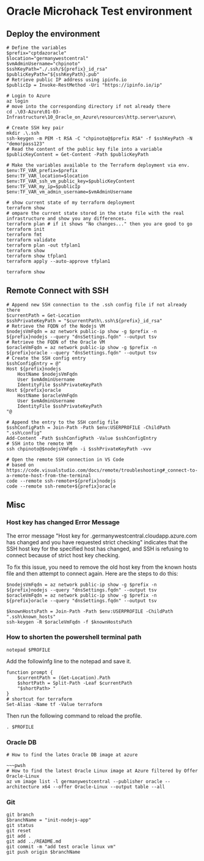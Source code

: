 # Oracle Microhack Test environment

## Deploy the environment

~~~pwsh
# Define the variables
$prefix="cptdazoracle"
$location="germanywestcentral"
$vmAdminUsername="chpinoto"
$sshKeyPath="./.ssh/${prefix}_id_rsa"
$publicKeyPath="${sshKeyPath}.pub"
# Retrieve public IP address using ipinfo.io
$publicIp = Invoke-RestMethod -Uri "https://ipinfo.io/ip"

# Login to Azure
az login
# move into the corresponding directory if not already there
cd .\03-Azure\01-03-Infrastructure\10_Oracle_on_Azure\resources\http.server\azure\

# Create SSH key pair
mkdir .\.ssh
ssh-keygen -m PEM -t RSA -C "chpinoto@$prefix RSA" -f $sshKeyPath -N "demo!pass123"
# Read the content of the public key file into a variable
$publicKeyContent = Get-Content -Path $publicKeyPath

# Make the variables available to the Terraform deployment via env.
$env:TF_VAR_prefix=$prefix
$env:TF_VAR_location=$location
$env:TF_VAR_ssh_vm_public_key=$publicKeyContent
$env:TF_VAR_my_ip=$publicIp
$env:TF_VAR_vm_admin_username=$vmAdminUsername

# show current state of my terraform deployment
terraform show
# ompare the current state stored in the state file with the real infrastructure and show you any differences. 
terraform plan # if it shows "No changes..." then you are good to go
terraform init
terraform fmt
terraform validate
terraform plan -out tfplan1
terraform show
terraform show tfplan1
terraform apply --auto-approve tfplan1

terraform show
~~~

## Remote Connect with SSH

~~~pwsh
# Append new SSH connection to the .ssh config file if not already there
$currentPath = Get-Location
$sshPrivateKeyPath = "$currentPath\.ssh\${prefix}_id_rsa"
# Retrieve the FQDN of the Nodejs VM
$nodejsVmFqdn = az network public-ip show -g $prefix -n ${prefix}nodejs --query "dnsSettings.fqdn" --output tsv
# Retrieve the FQDN of the Oracle VM
$oracleVmFqdn = az network public-ip show -g $prefix -n ${prefix}oracle --query "dnsSettings.fqdn" --output tsv
# Create the SSH config entry
$sshConfigEntry = @"
Host ${prefix}nodejs
    HostName $nodejsVmFqdn
    User $vmAdminUsername
    IdentityFile $sshPrivateKeyPath
Host ${prefix}oracle
    HostName $oracleVmFqdn
    User $vmAdminUsername
    IdentityFile $sshPrivateKeyPath
"@

# Append the entry to the SSH config file
$sshConfigPath = Join-Path -Path $env:USERPROFILE -ChildPath ".ssh\config"
Add-Content -Path $sshConfigPath -Value $sshConfigEntry
# SSH into the remote VM
ssh chpinoto@$nodejsVmFqdn -i $sshPrivateKeyPath -vvv

# Open the remote SSH connection in VS Code
# based on https://code.visualstudio.com/docs/remote/troubleshooting#_connect-to-a-remote-host-from-the-terminal
code --remote ssh-remote+${prefix}nodejs
code --remote ssh-remote+${prefix}oracle
~~~

## Misc

### Host key has changed Error Message
The error message "Host key for <prefix>.germanywestcentral.cloudapp.azure.com has changed and you have requested strict checking" indicates that the SSH host key for the specified host has changed, and SSH is refusing to connect because of strict host key checking.

To fix this issue, you need to remove the old host key from the known hosts file and then attempt to connect again. Here are the steps to do this:

~~~pwsh
$nodejsVmFqdn = az network public-ip show -g $prefix -n ${prefix}nodejs --query "dnsSettings.fqdn" --output tsv
$oracleVmFqdn = az network public-ip show -g $prefix -n ${prefix}oracle --query "dnsSettings.fqdn" --output tsv

$knownHostsPath = Join-Path -Path $env:USERPROFILE -ChildPath ".ssh\known_hosts"
ssh-keygen -R $oracleVmFqdn -f $knownHostsPath
~~~

### How to shorten the powershell terminal path

~~~pwsh
notepad $PROFILE
~~~

Add the followinfg line to the notepad and save it.

~~~pwsh
function prompt {
    $currentPath = (Get-Location).Path
    $shortPath = Split-Path -Leaf $currentPath
    "$shortPath> "
}
# shortcut for terraform
Set-Alias -Name tf -Value terraform
~~~

Then run the following command to reload the profile.

~~~pwsh
. $PROFILE
~~~

### Oracle DB

~~~pwsh
# How to find the lates Oracle DB image at azure

~~~pwsh
# How to find the latest Oracle Linux image at Azure filtered by Offer Oracle-Linux
az vm image list -l germanywestcentral --publisher oracle --architecture x64 --offer Oracle-Linux --output table --all
~~~

### Git

~~~pwsh
git branch
$branchName = "init-nodejs-app"
git status
git reset
git add .
git add ../README.md
git commit -m "add test oracle linux vm"
git push origin $branchName
~~~
